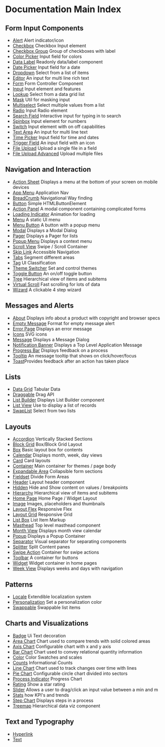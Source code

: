 # Documentation Main Index

## Form Input Components

- [Alert](../src/components/ids-alert/README.md) Alert indicator/icon
- [Checkbox](../src/components/ids-checkbox/README.md) Checkbox Input element
- [Checkbox Group](../src/components/ids-checkbox/README.md) Group of checkboxes with label
- [Color Picker](../src/components/ids-color-picker/TODO.md) Input field for colors
- [Data Label](../src/components/ids-data-label/README.md) Readonly data/label component
- [Date Picker](../src/components/ids-date-picker/README.md) Input field for a date
- [Dropdown](../src/components/ids-radio/README.md) Select from a list of items
- [Editor](../src/components/ids-editor/README.MD) An input for multi line rich text
- [Form](../src/components/ids-form/README.md) Form Controller Component
- [Input](../src/components/ids-input/README.md) Input element and features
- [Lookup](../src/components/ids-lookup/README.md) Select from a data grid list
- [Mask](../src/components/ids-mask/README.md) Util for masking input
- [Multiselect](../src/components/ids-multiselect/README.md) Select multiple values from a list
- [Radio](../src/components/ids-radio/README.md) Input Radio element
- [Search Field](../src/components/ids-search-field/README.md) Interactive input for typing in to search
- [Spinbox](../src/components/ids-spinbox/README.md) Input element for numbers
- [Switch](../src/components/ids-switch/README.md) Input element with on off capabilities
- [Text Area](../src/components/ids-textarea/README.md) An input for multi line text
- [Time Picker](../src/components/ids-time-picker/README.md) Input field for time and dates
- [Trigger Field](../src/components/ids-trigger-field/README.md) An input field with an icon
- [File Upload](../src/components/ids-upload/README.md) Upload a single file in a field
- [File Upload Advanced](../src/components/ids-upload-advanced/README.md) Upload multiple files

## Navigation and Interaction

- [Action Sheet](../src/components/ids-action-sheet/README.md) Displays a menu at the bottom of your screen on mobile devices
- [App Menu](../src/components/ids-app-menu/README.md) Application Nav
- [BreadCrumb](../src/components/ids-breadcrumb/README.md) Navigational Way finding
- [Button](../src/components/ids-button/README.md) Simple HTMLButtonElement
- [Action Panel](../src/components/ids-action-panel/README.md) A modal component containing complicated forms
- [Loading Indicator](../src/components/ids-loading-indicator/README.md) Animation for loading
- [Menu](../src/components/ids-menu/README.md) A static UI menu
- [Menu Button](../src/components/ids-menu-button/README.md) A button with a popup menu
- [Modal](../src/components/ids-modal/README.md) Displays a Modal Dialog
- [Pager](../src/components/ids-pager/README.md) Displays a Pager for lists
- [Popup Menu](../src/components/ids-popup-menu/README.md) Displays a context menu
- [Scroll View](../src/components/ids-scroll-view/README.md) Swipe / Scroll Container
- [Skip Link](../src/components/ids-skip-link/README.md) Accessible Navigation
- [Tabs](../src/components/ids-tabs/README.md) Segment different areas
- [Tag](../src/components/ids-tag/README.md) UI Classification
- [Theme Switcher](../src/components/ids-theme-switcher/README.md) Set and control themes
- [Toggle Button](../src/components/ids-toggle-button/README.md) An on/off toggle button
- [Tree](../src/components/ids-tree/README.md) Hierarchical view of items and subitems
- [Virtual Scroll](../src/components/ids-virtual-scroll/README.md) Fast scrolling for lots of data
- [Wizard](../src/components/ids-wizard/README.md) A clickable 4 step wizard

## Messages and Alerts

- [About](../src/components/ids-about/README.md) Displays info about a product with copyright and browser specs
- [Empty Message](../src/components/ids-empty-message/README.md) Format for empty message alert
- [Error Page](../src/components/ids-error-page/README.md) Displays an error message
- [Icons](../src/components/ids-icon/README.md) SVG icons
- [Message](../src/components/ids-message/README.md) Displays a Message Dialog
- [Notification Banner](../src/components/ids-notification-banner/README.MD) Displays a Top Level Application Message
- [Progress Bar](../src/components/ids-progress-bar/README.md) Displays feedback on a process
- [Tooltip](../src/components/ids-tooltip/README.MD) An message tooltip that shows on click/hover/focus
- [Toast](../src/components/ids-toast/README.MD)Provides feedback after an action has taken place

## Lists

- [Data Grid](../src/components/ids-data-grid/README.MD) Tabular Data
- [Draggable](../src/components/ids-draggable/README.MD) Drag API
- [List Builder](../src/components/ids-list-builder/README.MD) Displays List Builder component
- [List View](../src/components/ids-list-view/README.MD) Use to display a list of records
- [SwapList](../src/components/ids-swaplist/README.md) Select from two lists

## Layouts

- [Accordion](../src/components/ids-accordion/README.md) Vertically Stacked Sections
- [Block Grid](../src/components/ids-block-grid/README.md) Box/Block Grid Layout
- [Box](../src/components/ids-box/README.md) Basic layout box for contents
- [Calendar](../src/components/ids-calendar/README.md) Displays month, week, day views
- [Card](../src/components/ids-card/README.md) Card layouts
- [Container](../src/components/ids-container/README.md) Main container for themes / page body
- [Expandable Area](../src/components/ids-expandable-area/README.md) Collapsible form sections
- [Fieldset](../src/components/ids-fieldset/README.md) Divide Form Areas
- [Header](../src/components/ids-header/README.md) Layout header component
- [Hidden](../src/components/ids-hidden/README.md) Hide and Show content on values / breakpoints
- [Hierarchy](../src/components/ids-hierarchy/README.md) Hierarchical view of items and subitems
- [Home Page](../src/components/ids-home-page/README.md) Home Page / Widget Layout
- [Image](../src/components/ids-image/README.md) Images, placeholders and thumbnails
- [Layout Flex](../src/components/ids-layout-flex/README.md) Responsive Flex
- [Layout Grid](../src/components/ids-layout-grid/README.md) Responsive Grid
- [List Box](../src/components/ids-list-box/README.md) List Item Markup
- [Masthead](../src/components/ids-masthead/README.md) Top level masthead component
- [Month View](../src/components/ids-month-view/README.md) Displays month view calendar
- [Popup](../src/components/ids-popup/README.md) Displays a Popup Container
- [Separator](../src/components/ids-separator/README.md) Visual separator for separating components
- [Splitter](../src/components/ids-splitter/README.md) Split Content panes
- [Swipe Action](../src/components/ids-swipe-action/README.md) Container for swipe actions
- [Toolbar](../src/components/ids-toolbar/README.md) A container for buttons
- [Widget](../src/components/ids-widget/README.md) Widget container in home pages
- [Week View](../src/components/ids-week-view/README.md) Displays weeks and days with navigation

## Patterns

- [Locale](../src/components/ids-locale/README.md) Extendible localization system
- [Personalization](../src/components/ids-locale/README.md) Set a personalization color
- [Swappable](../src/components/ids-locale/README.md) Swappable list items

## Charts and Visualizations

- [Badge](../src/components/ids-badge/README.md) Ui Text decoration
- [Area Chart](../src/components/ids-area-chart/README.md) Chart used to compare trends with solid colored areas
- [Axis Chart](../src/components/ids-axis-chart/README.md) Configurable chart with x and y axis
- [Bar Chart](../src/components/ids-bar-chart/README.md) Chart used to convey relational quantity information
- [Color](../src/components/ids-color/README.md) Color Swatches and scales
- [Counts](../src/components/ids-counts/README.md) Informational Counts
- [Line Chart](../src/components/ids-line-chart/README.md) Chart used to track changes over time with lines
- [Pie Chart](../src/components/ids-pie-chart/README.md) Configurable circle chart divided into sectors
- [Process Indicator](../src/components/ids-process-indicator/README.md) Progress Chart
- [Rating](../src/components/ids-rating/README.md) Show a star rating
- [Slider](../src/components/ids-slider/README.md) Allows a user to drag/click an input value between a min and m
- [Stats](../src/components/ids-stats/README.md) how KPI's and trends
- [Step Chart](../src/components/ids-step-chart/README.md) Displays steps in a process
- [Treemap](../src/components/ids-step-chart/README.md) Hierarchical data viz component

## Text and Typography

- [Hyperlink](../src/components/ids-hyperlink/README.MD)
- [Text](../src/components/ids-text/README.MD)
